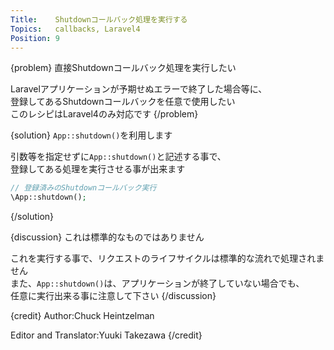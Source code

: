 ```yaml
---
Title:    Shutdownコールバック処理を実行する
Topics:   callbacks, Laravel4
Position: 9
---
```


{problem}
直接Shutdownコールバック処理を実行したい

Laravelアプリケーションが予期せぬエラーで終了した場合等に、  
登録してあるShutdownコールバックを任意で使用したい  
このレシピはLaravel4のみ対応です
{/problem}

{solution}
`App::shutdown()`を利用します

引数等を指定せずに`App::shutdown()`と記述する事で、  
登録してある処理を実行させる事が出来ます

```php
// 登録済みのShutdownコールバック実行
\App::shutdown();
```
{/solution}

{discussion}
これは標準的なものではありません

これを実行する事で、リクエストのライフサイクルは標準的な流れで処理されません  
また、`App::shutdown()`は、アプリケーションが終了していない場合でも、  
任意に実行出来る事に注意して下さい
{/discussion}

{credit}
Author:Chuck Heintzelman

Editor and Translator:Yuuki Takezawa
{/credit}
